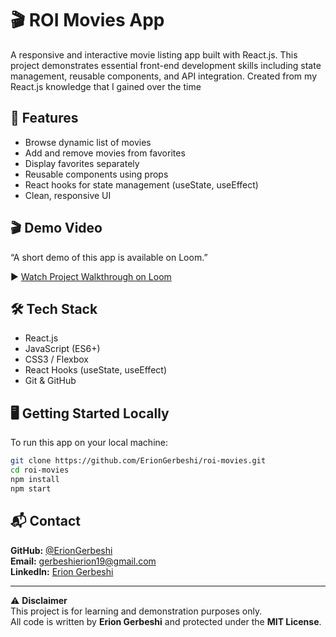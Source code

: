 # 🎬 ROI Movies App

A responsive and interactive movie listing app built with React.js. This project demonstrates essential front-end development skills including state management, reusable components, and API integration. Created from my React.js knowledge that I gained over the time

## 🚀 Features

- Browse dynamic list of movies
- Add and remove movies from favorites
- Display favorites separately
- Reusable components using props
- React hooks for state management (useState, useEffect)
- Clean, responsive UI

## 🎬 Demo Video

“A short demo of this app is available on Loom.”

▶️ [Watch Project Walkthrough on Loom](https://www.loom.com/share/8df2f89a244946e3b2a0aabfacd32839?sid=8a30042c-89f3-4808-889f-83e0c48ac618)

## 🛠 Tech Stack

- React.js
- JavaScript (ES6+)
- CSS3 / Flexbox
- React Hooks (useState, useEffect)
- Git & GitHub

## 🖥️ Getting Started Locally

To run this app on your local machine:

```bash
git clone https://github.com/ErionGerbeshi/roi-movies.git
cd roi-movies
npm install
npm start

```

## 📬 Contact

**GitHub:** [@ErionGerbeshi](https://github.com/ErionGerbeshi)  
**Email:** [gerbeshierion19@gmail.com](mailto:gerbeshierion19@gmail.com)  
**LinkedIn:** [Erion Gerbeshi](https://www.linkedin.com/in/erion-gerbeshi)

---

⚠️ **Disclaimer**  
This project is for learning and demonstration purposes only.  
All code is written by **Erion Gerbeshi** and protected under the **MIT License**.
